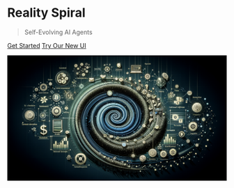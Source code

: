 # Reality Spiral
> Self-Evolving AI Agents

[Get Started](README.md)
[Try Our New UI](https://agents.realityspiral.com/)

![Cover Image](assets/background_hero.png)

